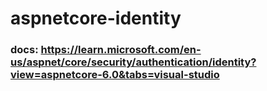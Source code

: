 # aspnetcore-identity
 ### docs: https://learn.microsoft.com/en-us/aspnet/core/security/authentication/identity?view=aspnetcore-6.0&tabs=visual-studio
